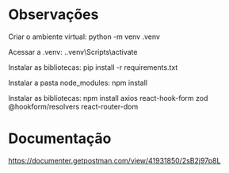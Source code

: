 # Observações

Criar o ambiente virtual: python -m venv .venv

Acessar a .venv: ..venv\Scripts\activate

Instalar as bibliotecas: pip install -r requirements.txt

Instalar a pasta node_modules: npm install

Instalar as bibliotecas: npm install axios react-hook-form zod @hookform/resolvers react-router-dom

# Documentação

https://documenter.getpostman.com/view/41931850/2sB2j97p8L
